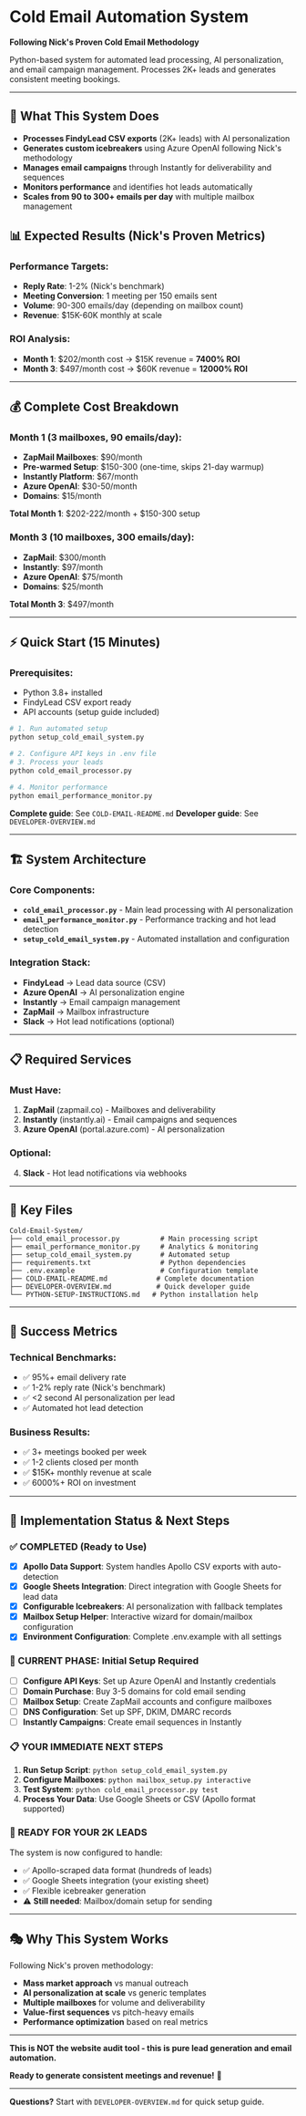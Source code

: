 # Cold Email Automation System

**Following Nick's Proven Cold Email Methodology**

Python-based system for automated lead processing, AI personalization, and email campaign management. Processes 2K+ leads and generates consistent meeting bookings.

---

## 🎯 What This System Does

- **Processes FindyLead CSV exports** (2K+ leads) with AI personalization
- **Generates custom icebreakers** using Azure OpenAI following Nick's methodology
- **Manages email campaigns** through Instantly for deliverability and sequences
- **Monitors performance** and identifies hot leads automatically
- **Scales from 90 to 300+ emails per day** with multiple mailbox management

## 📊 Expected Results (Nick's Proven Metrics)

### Performance Targets:
- **Reply Rate**: 1-2% (Nick's benchmark)
- **Meeting Conversion**: 1 meeting per 150 emails sent
- **Volume**: 90-300 emails/day (depending on mailbox count)
- **Revenue**: $15K-60K monthly at scale

### ROI Analysis:
- **Month 1**: $202/month cost → $15K revenue = **7400% ROI**
- **Month 3**: $497/month cost → $60K revenue = **12000% ROI**

---

## 💰 Complete Cost Breakdown

### Month 1 (3 mailboxes, 90 emails/day):
- **ZapMail Mailboxes**: $90/month
- **Pre-warmed Setup**: $150-300 (one-time, skips 21-day warmup)
- **Instantly Platform**: $67/month
- **Azure OpenAI**: $30-50/month
- **Domains**: $15/month

**Total Month 1**: $202-222/month + $150-300 setup

### Month 3 (10 mailboxes, 300 emails/day):
- **ZapMail**: $300/month
- **Instantly**: $97/month
- **Azure OpenAI**: $75/month
- **Domains**: $25/month

**Total Month 3**: $497/month

---

## ⚡ Quick Start (15 Minutes)

### Prerequisites:
- Python 3.8+ installed
- FindyLead CSV export ready
- API accounts (setup guide included)

```bash
# 1. Run automated setup
python setup_cold_email_system.py

# 2. Configure API keys in .env file
# 3. Process your leads
python cold_email_processor.py

# 4. Monitor performance
python email_performance_monitor.py
```

**Complete guide**: See `COLD-EMAIL-README.md`
**Developer guide**: See `DEVELOPER-OVERVIEW.md`

---

## 🏗️ System Architecture

### Core Components:
- **`cold_email_processor.py`** - Main lead processing with AI personalization
- **`email_performance_monitor.py`** - Performance tracking and hot lead detection
- **`setup_cold_email_system.py`** - Automated installation and configuration

### Integration Stack:
- **FindyLead** → Lead data source (CSV)
- **Azure OpenAI** → AI personalization engine
- **Instantly** → Email campaign management
- **ZapMail** → Mailbox infrastructure
- **Slack** → Hot lead notifications (optional)

---

## 📋 Required Services

### Must Have:
1. **ZapMail** (zapmail.co) - Mailboxes and deliverability
2. **Instantly** (instantly.ai) - Email campaigns and sequences
3. **Azure OpenAI** (portal.azure.com) - AI personalization

### Optional:
4. **Slack** - Hot lead notifications via webhooks

---

## 🔧 Key Files

```
Cold-Email-System/
├── cold_email_processor.py          # Main processing script
├── email_performance_monitor.py     # Analytics & monitoring
├── setup_cold_email_system.py       # Automated setup
├── requirements.txt                 # Python dependencies
├── .env.example                     # Configuration template
├── COLD-EMAIL-README.md            # Complete documentation
├── DEVELOPER-OVERVIEW.md           # Quick developer guide
└── PYTHON-SETUP-INSTRUCTIONS.md   # Python installation help
```

---

## 🎯 Success Metrics

### Technical Benchmarks:
- ✅ 95%+ email delivery rate
- ✅ 1-2% reply rate (Nick's benchmark)
- ✅ <2 second AI personalization per lead
- ✅ Automated hot lead detection

### Business Results:
- ✅ 3+ meetings booked per week
- ✅ 1-2 clients closed per month
- ✅ $15K+ monthly revenue at scale
- ✅ 6000%+ ROI on investment

---

## 🚀 Implementation Status & Next Steps

### ✅ COMPLETED (Ready to Use)
- [x] **Apollo Data Support**: System handles Apollo CSV exports with auto-detection
- [x] **Google Sheets Integration**: Direct integration with Google Sheets for lead data
- [x] **Configurable Icebreakers**: AI personalization with fallback templates
- [x] **Mailbox Setup Helper**: Interactive wizard for domain/mailbox configuration
- [x] **Environment Configuration**: Complete .env.example with all settings

### 🔄 CURRENT PHASE: Initial Setup Required
- [ ] **Configure API Keys**: Set up Azure OpenAI and Instantly credentials
- [ ] **Domain Purchase**: Buy 3-5 domains for cold email sending
- [ ] **Mailbox Setup**: Create ZapMail accounts and configure mailboxes
- [ ] **DNS Configuration**: Set up SPF, DKIM, DMARC records
- [ ] **Instantly Campaigns**: Create email sequences in Instantly

### 📋 YOUR IMMEDIATE NEXT STEPS
1. **Run Setup Script**: `python setup_cold_email_system.py`
2. **Configure Mailboxes**: `python mailbox_setup.py interactive`
3. **Test System**: `python cold_email_processor.py test`
4. **Process Your Data**: Use Google Sheets or CSV (Apollo format supported)

### 🎯 READY FOR YOUR 2K LEADS
The system is now configured to handle:
- ✅ Apollo-scraped data format (hundreds of leads)
- ✅ Google Sheets integration (your existing sheet)
- ✅ Flexible icebreaker generation
- ⚠️ **Still needed**: Mailbox/domain setup for sending

---

## 🎭 Why This System Works

Following Nick's proven methodology:
- **Mass market approach** vs manual outreach
- **AI personalization at scale** vs generic templates
- **Multiple mailboxes** for volume and deliverability
- **Value-first sequences** vs pitch-heavy emails
- **Performance optimization** based on real metrics

---

**This is NOT the website audit tool - this is pure lead generation and email automation.**

**Ready to generate consistent meetings and revenue!** 🚀

---

**Questions?** Start with `DEVELOPER-OVERVIEW.md` for quick setup guide.
